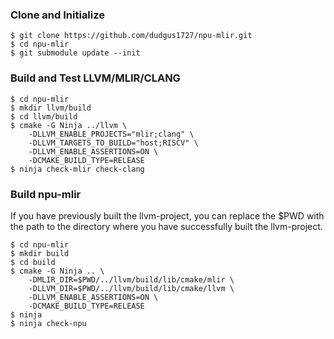 ### Clone and Initialize

```
$ git clone https://github.com/dudgus1727/npu-mlir.git
$ cd npu-mlir
$ git submodule update --init
```

### Build and Test LLVM/MLIR/CLANG
```
$ cd npu-mlir
$ mkdir llvm/build
$ cd llvm/build
$ cmake -G Ninja ../llvm \
    -DLLVM_ENABLE_PROJECTS="mlir;clang" \
    -DLLVM_TARGETS_TO_BUILD="host;RISCV" \
    -DLLVM_ENABLE_ASSERTIONS=ON \
    -DCMAKE_BUILD_TYPE=RELEASE
$ ninja check-mlir check-clang
```

### Build npu-mlir

If you have previously built the llvm-project, you can replace the $PWD with the path to the directory where you have successfully built the llvm-project.

```
$ cd npu-mlir
$ mkdir build
$ cd build
$ cmake -G Ninja .. \
    -DMLIR_DIR=$PWD/../llvm/build/lib/cmake/mlir \
    -DLLVM_DIR=$PWD/../llvm/build/lib/cmake/llvm \
    -DLLVM_ENABLE_ASSERTIONS=ON \
    -DCMAKE_BUILD_TYPE=RELEASE
$ ninja
$ ninja check-npu
```

